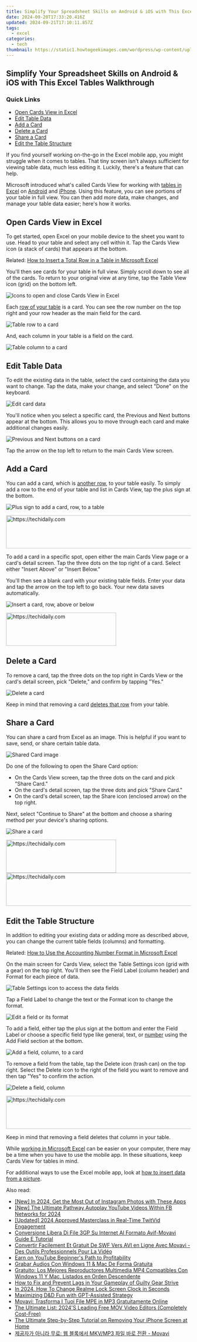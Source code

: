 ```yaml
---
title: Simplify Your Spreadsheet Skills on Android & iOS with This Excel Tables Walkthrough
date: 2024-09-20T17:33:20.416Z
updated: 2024-09-21T17:10:11.857Z
tags:
  - excel
categories:
  - tech
thumbnail: https://static1.howtogeekimages.com/wordpress/wp-content/uploads/2022/08/shutterstock_1397200463.jpg
---
```


## Simplify Your Spreadsheet Skills on Android & iOS with This Excel Tables Walkthrough

### Quick Links

* [Open Cards View in Excel](https://extra-support.techidaily.com/in-2024-laugh-out-loud-a-step-by-step-meme-building/)
* [Edit Table Data](https://screen-mirroring-recording.techidaily.com/new-in-2024-taking-screenshots-on-chromebook-4-methods/)
* [Add a Card](https://fox-blue.techidaily.com/2024-approved-masterclass-review-top-tier-professional-cameras-spin-full-circle-2023/)
* [Delete a Card](https://location-fake.techidaily.com/a-detailed-vpna-fake-gps-location-free-review-on-itel-p55plus-drfone-by-drfone-virtual-android/)
* [Share a Card](https://windows11.techidaily.com/windows-driver-upgrade-modernizing-audio-compatibility/)
* [Edit the Table Structure](https://screen-recording.techidaily.com/ace-ios-selection-of-best-psp-emulators-for-2024/)

 If you find yourself working on-the-go in the Excel mobile app, you might struggle when it comes to tables. That tiny screen isn't always sufficient for viewing table data, much less editing it. Luckily, there's a feature that can help.

 Microsoft introduced what's called Cards View for working with [tables in Excel](https://instagram-videos.techidaily.com/updated-2024-approved-how-to-convert-your-best-videography-into-melodic-mp3s-insta/) on [Android](https://www.anrdoezrs.net/links/3607085/type/dlg/sid/UUhtgUeUpU204789/https://play.google.com/store/apps/details?id=com.microsoft.office.excel&hl=en%5FUS&gl=US) and [iPhone](https://apps.apple.com/us/app/microsoft-excel/id586683407). Using this feature, you can see portions of your table in full view. You can then add more data, make changes, and manage your table data easier; here's how it works.

##  Open Cards View in Excel

 To get started, open Excel on your mobile device to the sheet you want to use. Head to your table and select any cell within it. Tap the Cards View icon (a stack of cards) that appears at the bottom.

Related: [How to Insert a Total Row in a Table in Microsoft Excel](https://howto.techidaily.com/android-screen-stuck-general-samsung-galaxy-s23-ultra-partly-screen-unresponsive-drfone-by-drfone-fix-android-problems-fix-android-problems/) 

 You'll then see cards for your table in full view. Simply scroll down to see all of the cards. To return to your original view at any time, tap the Table View icon (grid) on the bottom left.

![Icons to open and close Cards View in Excel](https://static1.howtogeekimages.com/wordpress/wp-content/uploads/2022/08/OpenCloseCardsView-ExcelMobileTableCardsView.png) 

 Each [row of your table](https://howto.techidaily.com/android-screen-stuck-general-samsung-galaxy-s23-ultra-partly-screen-unresponsive-drfone-by-drfone-fix-android-problems-fix-android-problems/) is a card. You can see the row number on the top right and your row header as the main field for the card.

![Table row to a card](https://static1.howtogeekimages.com/wordpress/wp-content/uploads/2022/08/RowToCard-ExcelMobileTableCardsView.png) 

 And, each column in your table is a field on the card.

![Table column to a card](https://static1.howtogeekimages.com/wordpress/wp-content/uploads/2022/08/ColumnToCard-ExcelMobileTableCardsView.png) 

##  Edit Table Data

 To edit the existing data in the table, select the card containing the data you want to change. Tap the data, make your change, and select "Done" on the keyboard.

![Edit card data](https://static1.howtogeekimages.com/wordpress/wp-content/uploads/2022/08/EditCardData-ExcelMobileTableCardsView.png) 

 You'll notice when you select a specific card, the Previous and Next buttons appear at the bottom. This allows you to move through each card and make additional changes easily.

![Previous and Next buttons on a card](https://static1.howtogeekimages.com/wordpress/wp-content/uploads/2022/08/PreviousNext-ExcelMobileTableCardsView.png) 

 Tap the arrow on the top left to return to the main Cards View screen.

##  Add a Card

 You can add a card, which is [another row](https://fox-glue.techidaily.com/2024-approved-the-ultimate-guide-to-top-online-tools-for-perfecting-your-video-subtitles/), to your table easily. To simply add a row to the end of your table and list in Cards View, tap the plus sign at the bottom.

![Plus sign to add a card, row, to a table](https://static1.howtogeekimages.com/wordpress/wp-content/uploads/2022/08/AddCardBottom-ExcelMobileTableCardsView.png) 

<!-- affiliate ads begin -->
<a href="https://ephamedtechinc.pxf.io/c/5597632/2130533/26400" target="_top" id="2130533">
  <img src="//a.impactradius-go.com/display-ad/26400-2130533" border="0" alt="https://techidaily.com" width="728" height="90"/>
</a>
<img height="0" width="0" src="https://ephamedtechinc.pxf.io/i/5597632/2130533/26400" style="position:absolute;visibility:hidden;" border="0" />
<!-- affiliate ads end -->

 To add a card in a specific spot, open either the main Cards View page or a card's detail screen. Tap the three dots on the top right of a card. Select either "Insert Above" or "Insert Below."

 You'll then see a blank card with your existing table fields. Enter your data and tap the arrow on the top left to go back. Your new data saves automatically.

![Insert a card, row, above or below](https://static1.howtogeekimages.com/wordpress/wp-content/uploads/2022/08/InsertCardAboveBelow-ExcelMobileTableCardsView.png) 

<!-- affiliate ads begin -->
<a href="https://aligracehair.sjv.io/c/5597632/1925544/19272" target="_top" id="1925544">
  <img src="//a.impactradius-go.com/display-ad/19272-1925544" border="0" alt="https://techidaily.com" width="300" height="90"/>
</a>
<img height="0" width="0" src="https://aligracehair.sjv.io/i/5597632/1925544/19272" style="position:absolute;visibility:hidden;" border="0" />
<!-- affiliate ads end -->

##  Delete a Card

 To remove a card, tap the three dots on the top right in Cards View or the card's detail screen, pick "Delete," and confirm by tapping "Yes."

![Delete a card](https://static1.howtogeekimages.com/wordpress/wp-content/uploads/2022/08/DeleteCard-ExcelMobileTableCardsView.png) 

 Keep in mind that removing a card [deletes that row](https://facebook-video-recording.techidaily.com/how-to-maximize-revenue-the-secret-of-fb-animation-campaigns/) from your table.

##  Share a Card

 You can share a card from Excel as an image. This is helpful if you want to save, send, or share certain table data. 

![Shared Card image](https://static1.howtogeekimages.com/wordpress/wp-content/uploads/2022/08/SharedCardImage-ExcelMobileTableCardsView.png) 

 Do one of the following to open the Share Card option:

* On the Cards View screen, tap the three dots on the card and pick "Share Card."
* On the card's detail screen, tap the three dots and pick "Share Card."
* On the card's detail screen, tap the Share icon (enclosed arrow) on the top right.

 Next, select "Continue to Share" at the bottom and choose a sharing method per your device's sharing options.

![Share a card](https://static1.howtogeekimages.com/wordpress/wp-content/uploads/2022/08/ShareCard-ExcelMobileTableCardsView.png) 

<!-- affiliate ads begin -->
<a href="https://aligracehair.sjv.io/c/5597632/2016143/19272" target="_top" id="2016143">
  <img src="//a.impactradius-go.com/display-ad/19272-2016143" border="0" alt="https://techidaily.com" width="300" height="90"/>
</a>
<img height="0" width="0" src="https://aligracehair.sjv.io/i/5597632/2016143/19272" style="position:absolute;visibility:hidden;" border="0" />
<!-- affiliate ads end -->

<!-- affiliate ads begin -->
<a href="https://aidotcom.pxf.io/c/5597632/2129043/19576" target="_top" id="2129043">
  <img src="//a.impactradius-go.com/display-ad/19576-2129043" border="0" alt="https://techidaily.com" width="728" height="90"/>
</a>
<img height="0" width="0" src="https://aidotcom.pxf.io/i/5597632/2129043/19576" style="position:absolute;visibility:hidden;" border="0" />
<!-- affiliate ads end -->

##  Edit the Table Structure 

 In addition to editing your existing data or adding more as described above, you can change the current table fields (columns) and formatting.

Related: [How to Use the Accounting Number Format in Microsoft Excel](https://android-location-track.techidaily.com/in-2024-top-5-tracking-apps-to-track-xiaomi-redmi-12-5g-without-them-knowing-drfone-by-drfone-virtual-android/) 

 On the main screen for Cards View, select the Table Settings icon (grid with a gear) on the top right. You'll then see the Field Label (column header) and Format for each piece of data.

![Table Settings icon to access the data fields](https://static1.howtogeekimages.com/wordpress/wp-content/uploads/2022/08/TableFields-ExcelMobileTableCardsView.png) 

 Tap a Field Label to change the text or the Format icon to change the format.

![Edit a field or its format](https://static1.howtogeekimages.com/wordpress/wp-content/uploads/2022/08/EditFormatField-ExcelMobileTableCardsView.png) 

 To add a field, either tap the plus sign at the bottom and enter the Field Label or choose a specific field type like general, text, or [number](https://android-location-track.techidaily.com/in-2024-top-5-tracking-apps-to-track-xiaomi-redmi-12-5g-without-them-knowing-drfone-by-drfone-virtual-android/) using the Add Field section at the bottom.

![Add a field, column, to a card](https://static1.howtogeekimages.com/wordpress/wp-content/uploads/2022/08/AddField-ExcelMobileTableCardsView.png) 

 To remove a field from the table, tap the Delete icon (trash can) on the top right. Select the Delete icon to the right of the field you want to remove and then tap "Yes" to confirm the action.

![Delete a field, column](https://static1.howtogeekimages.com/wordpress/wp-content/uploads/2022/08/DeleteField-ExcelMobileTableCardsView.png) 

<!-- affiliate ads begin -->
<a href="https://aligracehair.sjv.io/c/5597632/2006946/19272" target="_top" id="2006946">
  <img src="//a.impactradius-go.com/display-ad/19272-2006946" border="0" alt="https://techidaily.com" width="728" height="90"/>
</a>
<img height="0" width="0" src="https://aligracehair.sjv.io/i/5597632/2006946/19272" style="position:absolute;visibility:hidden;" border="0" />
<!-- affiliate ads end -->

 Keep in mind that removing a field deletes that column in your table.

 While [working in Microsoft Excel](https://location-social.techidaily.com/in-2024-does-find-my-friends-work-on-vivo-s17e-drfone-by-drfone-virtual-android/) can be easier on your computer, there may be a time when you have to use the mobile app. In these situations, keep Cards View for tables in mind.

 For additional ways to use the Excel mobile app, look at [how to insert data from a picture](https://howto.techidaily.com/6-fixes-to-unfortunately-whatsapp-has-stopped-error-popups-on-poco-x6-drfone-by-drfone-fix-android-problems-fix-android-problems/).

<ins class="adsbygoogle"
     style="display:block"
     data-ad-format="autorelaxed"
     data-ad-client="ca-pub-7571918770474297"
     data-ad-slot="1223367746"></ins>

<ins class="adsbygoogle"
     style="display:block"
     data-ad-client="ca-pub-7571918770474297"
     data-ad-slot="8358498916"
     data-ad-format="auto"
     data-full-width-responsive="true"></ins>

<span class="atpl-alsoreadstyle">Also read:</span>
<div><ul>
<li><a href="https://instagram-clips.techidaily.com/new-in-2024-get-the-most-out-of-instagram-photos-with-these-apps/"><u>[New] In 2024, Get the Most Out of Instagram Photos with These Apps</u></a></li>
<li><a href="https://facebook-clips.techidaily.com/new-the-ultimate-pathway-autoplay-youtube-videos-within-fb-networks-for-2024/"><u>[New] The Ultimate Pathway Autoplay YouTube Videos Within FB Networks for 2024</u></a></li>
<li><a href="https://twitter-videos.techidaily.com/updated-2024-approved-masterclass-in-real-time-twitvid-engagement/"><u>[Updated] 2024 Approved Masterclass in Real-Time TwitVid Engagement</u></a></li>
<li><a href="https://win-forum.techidaily.com/conversione-libera-di-file-3gp-su-internet-al-formato-avif-movavi-guide-e-tutorial/"><u>Conversione Libera Di File 3GP Su Internet Al Formato Avif-Movavi Guide E Tutorial</u></a></li>
<li><a href="https://win-forum.techidaily.com/convertir-facilement-et-gratuit-de-swf-vers-avi-en-ligne-avec-movavi-des-outils-professionnels-pour-la-video/"><u>Convertir Facilement Et Gratuit De SWF Vers AVI en Ligne Avec Movavi - Des Outils Professionnels Pour La Vidéo</u></a></li>
<li><a href="https://youtube-clips.techidaily.com/earn-on-youtube-beginners-path-to-profitability/"><u>Earn on YouTube Beginner's Path to Profitability</u></a></li>
<li><a href="https://win-forum.techidaily.com/grabar-audios-con-windows-11-and-mac-de-forma-gratuita/"><u>Grabar Audios Con Windows 11 & Mac De Forma Gratuita</u></a></li>
<li><a href="https://win-forum.techidaily.com/gratuito-los-mejores-reproductores-multimedia-mp4-compatibles-con-windows-11-y-mac-listados-en-orden-descendente/"><u>Gratuito: Los Mejores Reproductores Multimedia MP4 Compatibles Con Windows 11 Y Mac, Listados en Orden Descendente</u></a></li>
<li><a href="https://win-answers.techidaily.com/how-to-fix-and-prevent-lags-in-your-gameplay-of-guilty-gear-strive/"><u>How to Fix and Prevent Lags in Your Gameplay of Guilty Gear Strive</u></a></li>
<li><a href="https://easy-unlock-android.techidaily.com/in-2024-how-to-change-realme-lock-screen-clock-in-seconds-by-drfone-android/"><u>In 2024, How To Change Realme Lock Screen Clock in Seconds</u></a></li>
<li><a href="https://tech-revival.techidaily.com/maximizing-dandd-fun-with-gpt-assisted-strategy/"><u>Maximizing D&D Fun with GPT-Assisted Strategy</u></a></li>
<li><a href="https://win-forum.techidaily.com/movavi-trasforma-i-tuoi-file-mpe-in-mp3-gratuitamente-online/"><u>Movavi: Trasforma I Tuoi File MPE in MP3 Gratuitamente Online</u></a></li>
<li><a href="https://win-forum.techidaily.com/the-ultimate-list-2024s-leading-free-mov-video-editors-completely-cost-free/"><u>The Ultimate List: 2024'S Leading Free MOV Video Editors (Completely Cost-Free)</u></a></li>
<li><a href="https://data-safeguard.techidaily.com/the-ultimate-step-by-step-tutorial-on-removing-your-iphone-screen-at-home/"><u>The Ultimate Step-by-Step Tutorial on Removing Your iPhone Screen at Home</u></a></li>
<li><a href="https://win-forum.techidaily.com/1726227308261-mkvmp3-movavi/"><u>제공자가 아니라 무료: 웹 블록에서 MKV/MP3 파일 바로 전환 - Movavi</u></a></li>
</ul></div>


